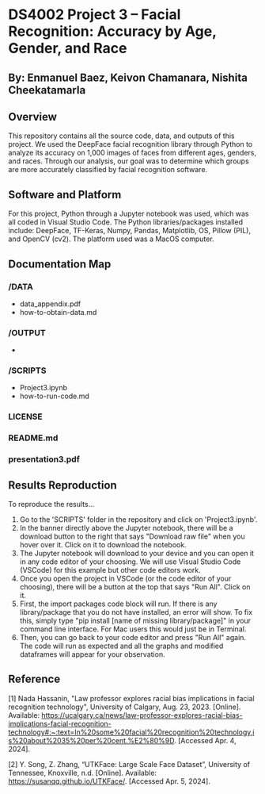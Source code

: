 # DS4002 Project 3 – Facial Recognition: Accuracy by Age, Gender, and Race
## By: Enmanuel Baez, Keivon Chamanara, Nishita Cheekatamarla

## Overview

This repository contains all the source code, data, and outputs of this project. We used the DeepFace facial recognition library through Python to analyze its accuracy on 1,000 images of faces from different ages, genders, and races. Through our analysis, our goal was to determine which groups are more accurately classified by facial recognition software.

## Software and Platform

For this project, Python through a Jupyter notebook was used, which was all coded in Visual Studio Code. The Python libraries/packages installed include: DeepFace, TF-Keras, Numpy, Pandas, Matplotlib, OS, Pillow (PIL), and OpenCV (cv2). The platform used was a MacOS computer.

## Documentation Map

### /DATA

+ data_appendix.pdf
+ how-to-obtain-data.md

### /OUTPUT

+ 

### /SCRIPTS

+ Project3.ipynb
+ how-to-run-code.md

### LICENSE

### README.md

### presentation3.pdf

## Results Reproduction

To reproduce the results...

1. Go to the 'SCRIPTS' folder in the repository and click on 'Project3.ipynb'.
2. In the banner directly above the Jupyter notebook, there will be a download button to the right that says "Download raw file" when you hover over it. Click on it to download the notebook.
3. The Jupyter notebook will download to your device and you can open it in any code editor of your choosing. We will use Visual Studio Code (VSCode) for this example but other code editors work.
4. Once you open the project in VSCode (or the code editor of your choosing), there will be a button at the top that says "Run All". Click on it.
5. First, the import packages code block will run. If there is any library/package that you do not have installed, an error will show. To fix this, simply type "pip install [name of missing library/package]" in your command line interface. For Mac users this would just be in Terminal.
6. Then, you can go back to your code editor and press "Run All" again. The code will run as expected and all the graphs and modified dataframes will appear for your observation.

## Reference

[1] Nada Hassanin, "Law professor explores racial bias implications in facial recognition technology", University of Calgary, Aug. 23, 2023. [Online]. Available: https://ucalgary.ca/news/law-professor-explores-racial-bias-implications-facial-recognition-technology#:~:text=In%20some%20facial%20recognition%20technology,is%20about%2035%20per%20cent.%E2%80%9D. [Accessed Apr. 4, 2024]. 

[2] Y. Song, Z. Zhang, “UTKFace: Large Scale Face Dataset”, University of Tennessee, Knoxville, n.d. [Online]. Available: https://susanqq.github.io/UTKFace/. [Accessed Apr. 5, 2024].

